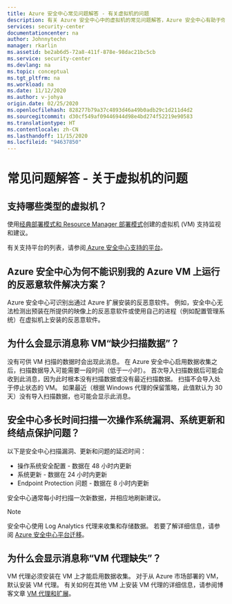 ```yaml
---
title: Azure 安全中心常见问题解答 - 有关虚拟机的问题
description: 有关 Azure 安全中心中的虚拟机的常见问题解答，Azure 安全中心有助于你预防、检测和响应威胁
services: security-center
documentationcenter: na
author: Johnnytechn
manager: rkarlin
ms.assetid: be2ab6d5-72a8-411f-878e-98dac21bc5cb
ms.service: security-center
ms.devlang: na
ms.topic: conceptual
ms.tgt_pltfrm: na
ms.workload: na
ms.date: 11/12/2020
ms.author: v-johya
origin.date: 02/25/2020
ms.openlocfilehash: 828277b79a37c4893d46a49b0adb29c1d211d4d2
ms.sourcegitcommit: d30cf549af09446944d98e4bd274f52219e90583
ms.translationtype: HT
ms.contentlocale: zh-CN
ms.lasthandoff: 11/15/2020
ms.locfileid: "94637850"
---
```

# <a name="faq---questions-about-virtual-machines"></a>常见问题解答 - 关于虚拟机的问题


## <a name="what-types-of-virtual-machines-are-supported"></a>支持哪些类型的虚拟机？

使用[经典部署模式和 Resource Manager 部署模式](/azure-resource-manager/management/deployment-models)创建的虚拟机 (VM) 支持监视和建议。

有关支持平台的列表，请参阅[ Azure 安全中心支持的平台](security-center-os-coverage.md)。


## <a name="why-doesnt-azure-security-center-recognize-the-antimalware-solution-running-on-my-azure-vm"></a>Azure 安全中心为何不能识别我的 Azure VM 上运行的反恶意软件解决方案？

Azure 安全中心可识别出通过 Azure 扩展安装的反恶意软件。 例如，安全中心无法检测出预装在所提供的映像上的反恶意软件或使用自己的进程（例如配置管理系统）在虚拟机上安装的反恶意软件。


## <a name="why-do-i-get-the-message-missing-scan-data-for-my-vm"></a>为什么会显示消息称 VM“缺少扫描数据”？

没有可供 VM 扫描的数据时会出现此消息。 在 Azure 安全中心启用数据收集之后，扫描数据导入可能需要一段时间（低于一小时）。 首次导入扫描数据后可能会收到此消息，因为此时根本没有扫描数据或没有最近扫描数据。 扫描不会导入处于停止状态的 VM。 如果最近（根据 Windows 代理的保留策略，此值默认为 30 天）没有导入扫描数据，也可能会显示此消息。


## <a name="how-often-does-security-center-scan-for-operating-system-vulnerabilities-system-updates-and-endpoint-protection-issues"></a>安全中心多长时间扫描一次操作系统漏洞、系统更新和终结点保护问题？

以下是安全中心扫描漏洞、更新和问题的延迟时间：

- 操作系统安全配置 - 数据在 48 小时内更新
- 系统更新 - 数据在 24 小时内更新
- Endpoint Protection 问题 - 数据在 8 小时内更新

安全中心通常每小时扫描一次新数据，并相应地刷新建议。 

> [!NOTE]
> 安全中心使用 Log Analytics 代理来收集和存储数据。 若要了解详细信息，请参阅 [Azure 安全中心平台迁移](./security-center-enable-data-collection.md)。


## <a name="why-do-i-get-the-message-vm-agent-is-missing"></a>为什么会显示消息称“VM 代理缺失”？

VM 代理必须安装在 VM 上才能启用数据收集。 对于从 Azure 市场部署的 VM，默认安装 VM 代理。 有关如何在其他 VM 上安装 VM 代理的详细信息，请参阅博客文章 [VM 代理和扩展](https://azure.microsoft.com/blog/vm-agent-and-extensions-part-2/)。

